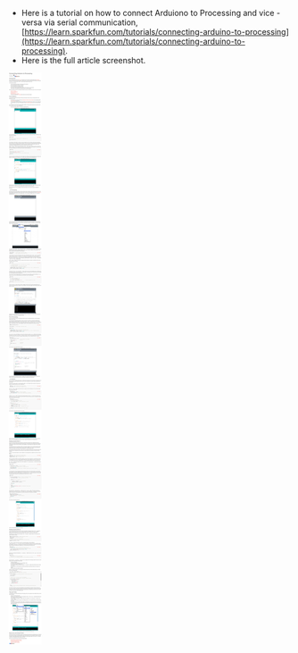 * Here is a tutorial on how to connect Arduiono to Processing and vice - versa via serial communication, [https://learn.sparkfun.com/tutorials/connecting-arduino-to-processing](https://learn.sparkfun.com/tutorials/connecting-arduino-to-processing).
* Here is the full article screenshot.

![./20170317-2340-cet-connecting-arduino-to-processing-via-serial-connection-1.png](./20170317-2340-cet-connecting-arduino-to-processing-via-serial-connection-1.png)